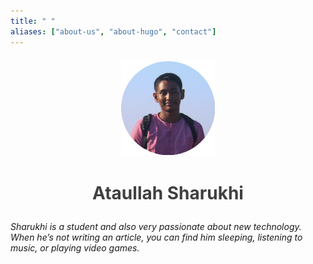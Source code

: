 ```yaml
---
title: " "
aliases: ["about-us", "about-hugo", "contact"]
---
```


### <p align="center"><img width="150px" height="150px" src="/img/avatar-ro.png"></p>

# <p align="center"><a style="color:#404040">Ataullah Sharukhi</a></p>


*Sharukhi is a student and also very passionate about new technology. When he’s not writing an article, you can find him sleeping, listening to music, or playing video games.*
